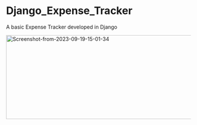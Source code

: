 # Django_Expense_Tracker

A basic Expense Tracker developed in Django

<a href="https://ibb.co/mDfcLvq"><img src="https://i.ibb.co/FxRDSsw/Screenshot-from-2023-09-19-15-01-34.png" alt="Screenshot-from-2023-09-19-15-01-34" border="0" width="1400" height="230"></a>
